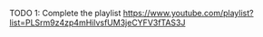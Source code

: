 TODO 1: Complete the playlist
https://www.youtube.com/playlist?list=PLSrm9z4zp4mHilvsfUM3jeCYFV3fTAS3J